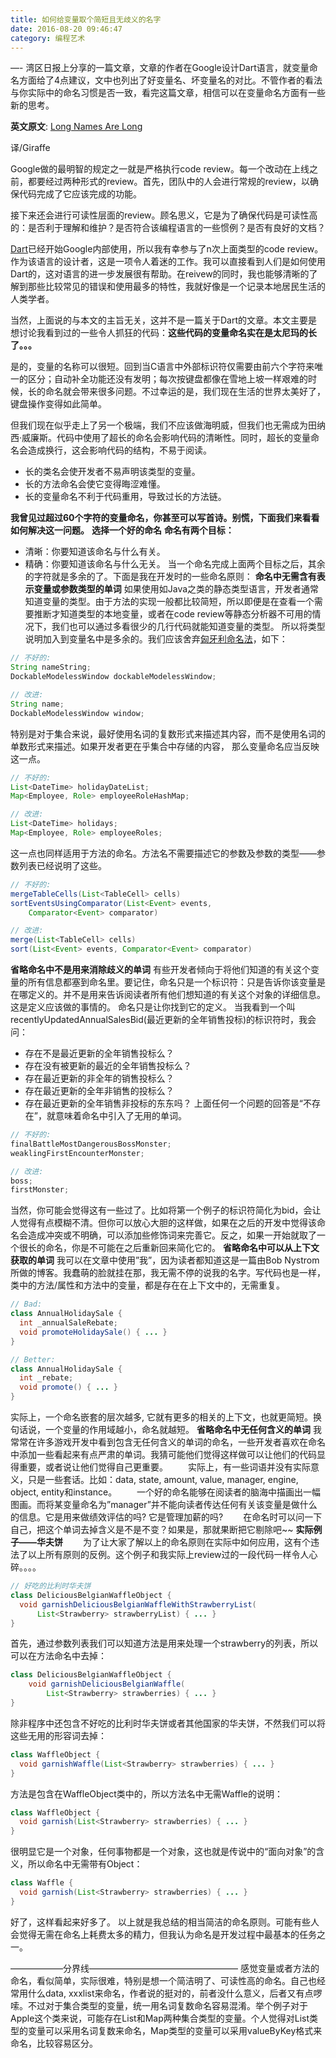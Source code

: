 ```yaml
---
title: 如何给变量取个简短且无歧义的名字
date: 2016-08-20 09:46:47
category: 编程艺术
---
```

—- 湾区日报上分享的一篇文章，文章的作者在Google设计Dart语言，就变量命名方面给了4点建议，文中也列出了好变量名、坏变量名的对比。不管作者的看法与你实际中的命名习惯是否一致，看完这篇文章，相信可以在变量命名方面有一些新的思考。

**英文原文**: [Long Names Are Long](http://journal.stuffwithstuff.com/2016/06/16/long-names-are-long)

译/Giraffe

Google做的最明智的规定之一就是严格执行code review。每一个改动在上线之前，都要经过两种形式的review。首先，团队中的人会进行常规的review，以确保代码完成了它应该完成的功能。


接下来还会进行可读性层面的review。顾名思义，它是为了确保代码是可读性高的：是否利于理解和维护？是否符合该编程语言的一些惯例？是否有良好的文档？


[Dart](https://www.dartlang.org/)已经开始Google内部使用，所以我有幸参与了n次上面类型的code review。作为该语言的设计者，这是一项令人着迷的工作。我可以直接看到人们是如何使用Dart的，这对语言的进一步发展很有帮助。在reivew的同时，我也能够清晰的了解到那些比较常见的错误和使用最多的特性，我就好像是一个记录本地居民生活的人类学者。


当然，上面说的与本文的主旨无关，这并不是一篇关于Dart的文章。本文主要是想讨论我看到过的一些令人抓狂的代码：**这些代码的变量命名实在是太尼玛的长了。。。**


是的，变量的名称可以很短。回到当C语言中外部标识符仅需要由前六个字符来唯一的区分；自动补全功能还没有发明；每次按键盘都像在雪地上坡一样艰难的时候，长的命名就会带来很多问题。不过幸运的是，我们现在生活的世界太美好了，键盘操作变得如此简单。


但我们现在似乎走上了另一个极端，我们不应该做海明威，但我们也无需成为田纳西·威廉斯。代码中使用了超长的命名会影响代码的清晰性。同时，超长的变量命名会造成换行，这会影响代码的结构，不易于阅读。

- 长的类名会使开发者不易声明该类型的变量。
- 长的方法命名会使它变得晦涩难懂。
- 长的变量命名不利于代码重用，导致过长的方法链。

**我曾见过超过60个字符的变量命名，你甚至可以写首诗。别慌，下面我们来看看如何解决这一问题。**
**选择一个好的命名**
**命名有两个目标：**
- 清晰：你要知道该命名与什么有关。
- 精确：你要知道该命名与什么无关。
当一个命名完成上面两个目标之后，其余的字符就是多余的了。下面是我在开发时的一些命名原则：
**命名中无需含有表示变量或参数类型的单词**
如果使用如Java之类的静态类型语言，开发者通常知道变量的类型。由于方法的实现一般都比较简短，所以即便是在查看一个需要推断才知道类型的本地变量，或者在code review等静态分析器不可用的情况下，我们也可以通过多看很少的几行代码就能知道变量的类型。
所以将类型说明加入到变量名中是多余的。我们应该舍弃[匈牙利命名法](https://en.wikipedia.org/wiki/Hungarian_notation)，如下：
```java
// 不好的:
String nameString;
DockableModelessWindow dockableModelessWindow;

// 改进:
String name;
DockableModelessWindow window;
```
特别是对于集合来说，最好使用名词的复数形式来描述其内容，而不是使用名词的单数形式来描述。如果开发者更在乎集合中存储的内容， 那么变量命名应当反映这一点。
```java
// 不好的:
List<DateTime> holidayDateList;
Map<Employee, Role> employeeRoleHashMap;

// 改进:
List<DateTime> holidays;
Map<Employee, Role> employeeRoles;
```
这一点也同样适用于方法的命名。方法名不需要描述它的参数及参数的类型——参数列表已经说明了这些。
```java
// 不好的:
mergeTableCells(List<TableCell> cells)
sortEventsUsingComparator(List<Event> events,
    Comparator<Event> comparator)

// 改进:
merge(List<TableCell> cells)
sort(List<Event> events, Comparator<Event> comparator)
```
**省略命名中不是用来消除歧义的单词**
有些开发者倾向于将他们知道的有关这个变量的所有信息都塞到命名里。要记住，命名只是一个标识符：只是告诉你该变量是在哪定义的。并不是用来告诉阅读者所有他们想知道的有关这个对象的详细信息。这是定义应该做的事情的。 命名只是让你找到它的定义。
当我看到一个叫recentlyUpdatedAnnualSalesBid(最近更新的全年销售投标)的标识符时，我会问：
- 存在不是最近更新的全年销售投标么？
- 存在没有被更新的最近的全年销售投标么？
- 存在最近更新的非全年的销售投标么？
- 存在最近更新的全年非销售的投标么？
- 存在最近更新的全年销售非投标的东东吗？
上面任何一个问题的回答是“不存在”，就意味着命名中引入了无用的单词。
```java
// 不好的:
finalBattleMostDangerousBossMonster;
weaklingFirstEncounterMonster;

// 改进:
boss;
firstMonster;
```
当然，你可能会觉得这有一些过了。比如将第一个例子的标识符简化为bid，会让人觉得有点模糊不清。但你可以放心大胆的这样做，如果在之后的开发中觉得该命名会造成冲突或不明确，可以添加些修饰词来完善它。反之，如果一开始就取了一个很长的命名，你是不可能在之后重新回来简化它的。
**省略命名中可以从上下文获取的单词**
我可以在文章中使用”我”，因为读者都知道这是一篇由Bob Nystrom所做的博客。我蠢萌的脸就挂在那，我无需不停的说我的名字。写代码也是一样，类中的方法/属性和方法中的变量，都是存在在上下文中的，无需重复。
```java
// Bad:
class AnnualHolidaySale {
  int _annualSaleRebate;
  void promoteHolidaySale() { ... }
}

// Better:
class AnnualHolidaySale {
  int _rebate;
  void promote() { ... }
}
```
实际上，一个命名嵌套的层次越多, 它就有更多的相关的上下文，也就更简短。换句话说，一个变量的作用域越小，命名就越短。
**省略命名中无任何含义的单词**
我常常在许多游戏开发中看到包含无任何含义的单词的命名，一些开发者喜欢在命名中添加一些看起来有点严肃的单词。我猜可能他们觉得这样做可以让他们的代码显得重要，或者说让他们觉得自己更重要。
　　实际上，有一些词语并没有实际意义，只是一些套话。比如：data, state, amount, value, manager, engine, object, entity和instance。
　　一个好的命名能够在阅读者的脑海中描画出一幅图画。而将某变量命名为”manager”并不能向读者传达任何有关该变量是做什么的信息。它是用来做绩效评估的吗? 它是管理加薪的吗?
　　在命名时可以问一下自己，把这个单词去掉含义是不是不变？如果是，那就果断把它剔除吧~~
**实际例子——华夫饼**
　　为了让大家了解以上的命名原则在实际中如何应用，这有个违法了以上所有原则的反例。这个例子和我实际上review过的一段代码一样令人心碎。。。。
```java
// 好吃的比利时华夫饼
class DeliciousBelgianWaffleObject {
  void garnishDeliciousBelgianWaffleWithStrawberryList(
      List<Strawberry> strawberryList) { ... }
}
```
首先，通过参数列表我们可以知道方法是用来处理一个strawberry的列表，所以可以在方法命名中去掉：
```java
class DeliciousBelgianWaffleObject {
    void garnishDeliciousBelgianWaffle(
        List<Strawberry> strawberries) { ... }
}
```
除非程序中还包含不好吃的比利时华夫饼或者其他国家的华夫饼，不然我们可以将这些无用的形容词去掉：
```java
class WaffleObject {
  void garnishWaffle(List<Strawberry> strawberries) { ... }
}
```
方法是包含在WaffleObject类中的，所以方法名中无需Waffle的说明：
```java
class WaffleObject {
  void garnish(List<Strawberry> strawberries) { ... }
}
```
很明显它是一个对象，任何事物都是一个对象，这也就是传说中的“面向对象”的含义，所以命名中无需带有Object：
```java
class Waffle {
  void garnish(List<Strawberry> strawberries) { ... }
}
```
好了，这样看起来好多了。
以上就是我总结的相当简洁的命名原则。可能有些人会觉得无需在命名上耗费太多的精力，但我认为命名是开发过程中最基本的任务之一。

——————分界线—————————————————
感觉变量或者方法的命名，看似简单，实际很难，特别是想一个简洁明了、可读性高的命名。自己也经常用什么data, xxxlist来命名，作者说的挺对的，前者没什么意义，后者又有点啰嗦。不过对于集合类型的变量，统一用名词复数命名容易混淆。举个例子对于Apple这个类来说，可能存在List和Map两种集合类型的变量。个人觉得对List类型的变量可以采用名词复数来命名，Map类型的变量可以采用valueByKey格式来命名，比较容易区分。
